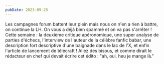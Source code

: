 ```yaml
---
pubDate: 2023-09-25
---
```


Les campagnes forum battent leur plein mais nous on n'en a rien à battre, on continue la LH. On vous a déjà bien spammé et on va pas s'arrêter ! Cette semaine : la deuxième critique apéronomique, une super analyse de parties d'échecs, l'interview de l'auteur de la célèbre fanfic babar, une description fort descriptive d'une baignade dans le lac de l'X, et enfin l'article de lancement de télécraft !
Allez des bisous, et comme dirait le rédacteur en chef qui devait écrire cet édito : "ah, oui. heu je mange là."